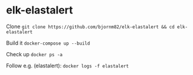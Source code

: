 # elk-elastalert

Clone
`git clone https://github.com/bjornm82/elk-elastalert && cd elk-elastalert`

Build it
`docker-compose up --build`

Check up
`docker ps -a`

Follow e.g. (elastalert):
`docker logs -f elastalert`
